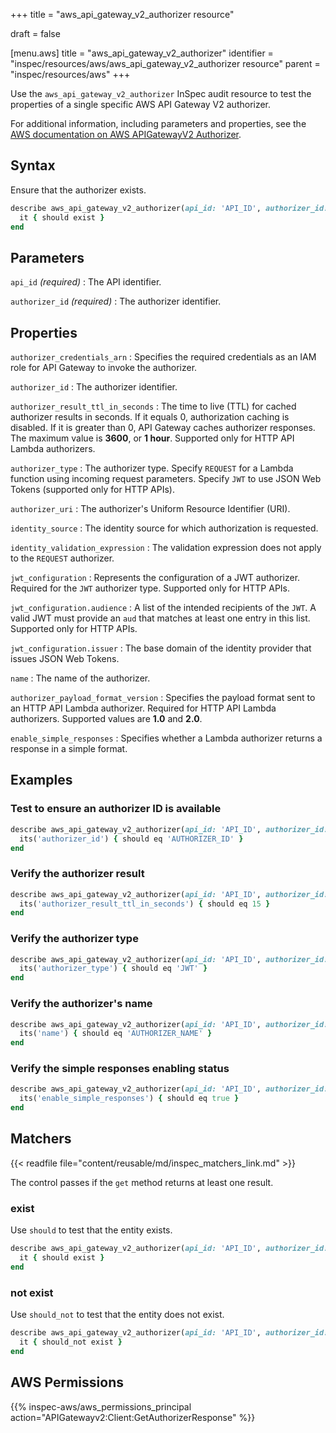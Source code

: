 +++
title = "aws_api_gateway_v2_authorizer resource"

draft = false


[menu.aws]
title = "aws_api_gateway_v2_authorizer"
identifier = "inspec/resources/aws/aws_api_gateway_v2_authorizer resource"
parent = "inspec/resources/aws"
+++

Use the `aws_api_gateway_v2_authorizer` InSpec audit resource to test the properties of a single specific AWS API Gateway V2 authorizer.

For additional information, including parameters and properties, see the [AWS documentation on AWS APIGatewayV2 Authorizer](https://docs.aws.amazon.com/AWSCloudFormation/latest/UserGuide/aws-resource-apigatewayv2-authorizer.html).

## Syntax

Ensure that the authorizer exists.

```ruby
describe aws_api_gateway_v2_authorizer(api_id: 'API_ID', authorizer_id: 'AUTHORIZER_ID') do
  it { should exist }
end
```

## Parameters

`api_id` _(required)_
: The API identifier.

`authorizer_id` _(required)_
: The authorizer identifier.

## Properties

`authorizer_credentials_arn`
: Specifies the required credentials as an IAM role for API Gateway to invoke the authorizer.

`authorizer_id`
: The authorizer identifier.

`authorizer_result_ttl_in_seconds`
: The time to live (TTL) for cached authorizer results in seconds. If it equals 0, authorization caching is disabled. If it is greater than 0, API Gateway caches authorizer responses. The maximum value is **3600**, or **1 hour**. Supported only for HTTP API Lambda authorizers.

`authorizer_type`
: The authorizer type. Specify `REQUEST` for a Lambda function using incoming request parameters. Specify `JWT` to use JSON Web Tokens (supported only for HTTP APIs).

`authorizer_uri`
: The authorizer's Uniform Resource Identifier (URI).

`identity_source`
: The identity source for which authorization is requested.

`identity_validation_expression`
: The validation expression does not apply to the `REQUEST` authorizer.

`jwt_configuration`
: Represents the configuration of a JWT authorizer. Required for the `JWT` authorizer type. Supported only for HTTP APIs.

`jwt_configuration.audience`
: A list of the intended recipients of the `JWT`. A valid JWT must provide an `aud` that matches at least one entry in this list. Supported only for HTTP APIs.

`jwt_configuration.issuer`
: The base domain of the identity provider that issues JSON Web Tokens.

`name`
: The name of the authorizer.

`authorizer_payload_format_version`
: Specifies the payload format sent to an HTTP API Lambda authorizer. Required for HTTP API Lambda authorizers. Supported values are **1.0** and **2.0**.

`enable_simple_responses`
: Specifies whether a Lambda authorizer returns a response in a simple format.

## Examples

### Test to ensure an authorizer ID is available

```ruby
describe aws_api_gateway_v2_authorizer(api_id: 'API_ID', authorizer_id: 'AUTHORIZER_ID') do
  its('authorizer_id') { should eq 'AUTHORIZER_ID' }
end
```

### Verify the authorizer result

```ruby
describe aws_api_gateway_v2_authorizer(api_id: 'API_ID', authorizer_id: 'AUTHORIZER_ID') do
  its('authorizer_result_ttl_in_seconds') { should eq 15 }
end
```

### Verify the authorizer type

```ruby
describe aws_api_gateway_v2_authorizer(api_id: 'API_ID', authorizer_id: 'AUTHORIZER_ID') do
  its('authorizer_type') { should eq 'JWT' }
end
```

### Verify the authorizer's name

```ruby
describe aws_api_gateway_v2_authorizer(api_id: 'API_ID', authorizer_id: 'AUTHORIZER_ID') do
  its('name') { should eq 'AUTHORIZER_NAME' }
end
```

### Verify the simple responses enabling status

```ruby
describe aws_api_gateway_v2_authorizer(api_id: 'API_ID', authorizer_id: 'AUTHORIZER_ID') do
  its('enable_simple_responses') { should eq true }
end
```

## Matchers

{{< readfile file="content/reusable/md/inspec_matchers_link.md" >}}

The control passes if the `get` method returns at least one result.

### exist

Use `should` to test that the entity exists.

```ruby
describe aws_api_gateway_v2_authorizer(api_id: 'API_ID', authorizer_id: 'AUTHORIZER_ID') do
  it { should exist }
end
```

### not exist

Use `should_not` to test that the entity does not exist.

```ruby
describe aws_api_gateway_v2_authorizer(api_id: 'API_ID', authorizer_id: 'AUTHORIZER_ID') do
  it { should_not exist }
end
```

## AWS Permissions

{{% inspec-aws/aws_permissions_principal action="APIGatewayv2:Client:GetAuthorizerResponse" %}}
